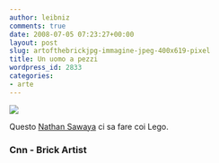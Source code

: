 ```yaml
---
author: leibniz
comments: true
date: 2008-07-05 07:23:27+00:00
layout: post
slug: artofthebrickjpg-immagine-jpeg-400x619-pixel
title: Un uomo a pezzi
wordpress_id: 2833
categories:
- arte
---
```


![]()  
[![](http://www.brickartist.com/gallery/ArtoftheBrick.jpg)](http://www.brickartist.com)  

Questo [Nathan Sawaya](http://edition.cnn.com/2008/SHOWBIZ/07/04/lego.artist/index.html#cnnSTCText) ci sa fare coi Lego.

### Cnn - Brick Artist
